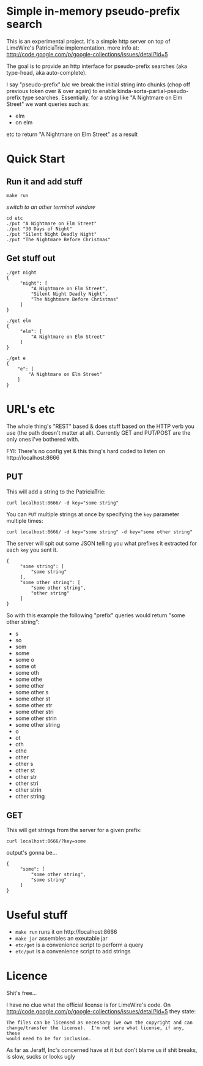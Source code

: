 Simple in-memory pseudo-prefix search
=============

This is an experimental project.
It's a simple http server on top of LimeWire's PatriciaTrie implementation.
more info at: http://code.google.com/p/google-collections/issues/detail?id=5

The goal is to provide an http interface for pseudo-prefix searches (aka type-head, aka auto-complete).

I say "pseudo-prefix" b/c we break the initial string into chunks (chop off previous token over & over again) to enable kinda-sorta-partial-pseudo-prefix type searches.
Essentially: for a string like "A Nightmare on Elm Street" we want queries such as:

- elm
- on elm

etc to return "A Nightmare on Elm Street" as a result

Quick Start
===

Run it and add stuff
---

    make run

*switch to an other terminal window*

    cd etc
    ./put "A Nightmare on Elm Street"
    ./put "30 Days of Night"
    ./put "Silent Night Deadly Night"
    ./put "The Nightmare Before Christmas"

Get stuff out
---

    ./get night
    {
         "night": [
             "A Nightmare on Elm Street",
             "Silent Night Deadly Night",
             "The Nightmare Before Christmas"
         ]
    }

    ./get elm
    {
         "elm": [
             "A Nightmare on Elm Street"
         ]
    }

    ./get e
    {
        "e": [
            "A Nightmare on Elm Street"
        ]
    }

URL's etc
===

The whole thing's "REST" based & does stuff based on the HTTP verb you use (the path doesn't matter at all).
Currently GET and PUT/POST are the only ones i've bothered with.

FYI: There's no config yet & this thing's hard coded to listen on http://localhost:8666

PUT
---

This will add a string to the PatriciaTrie:

`curl localhost:8666/ -d key="some string"`


You can `PUT` multiple strings at once by specifying the `key` parameter multiple times:

`curl localhost:8666/ -d key="some string" -d key="some other string"`

The server will spit out some JSON telling you what prefixes it extracted for each `key` you sent it.

    {
         "some string": [
             "some string"
         ],
         "some other string": [
             "some other string",
             "other string"
         ]
    }

So with this example the following "prefix" queries would return "some other string":

- s
- so
- som
- some
- some o
- some ot
- some oth
- some othe
- some other
- some other s
- some other st
- some other str
- some other stri
- some other strin
- some other string
- o
- ot
- oth
- othe
- other
- other s
- other st
- other str
- other stri
- other strin
- other string


GET
---

This will get strings from the server for a given prefix:

`curl localhost:8666/?key=some`

output's gonna be...

    {
         "some": [
             "some other string",
             "some string"
         ]
    }


Useful stuff
===

- `make run` runs it on http://localhost:8666
- `make jar` assembles an exeutable jar
- `etc/get` is a convenience script to perform a query
- `etc/put` is a convenience script to add strings


Licence
===
Shit's free...

I have no clue what the official license is for LimeWire's code.
On http://code.google.com/p/google-collections/issues/detail?id=5 they state:

    The files can be licensed as necessary (we own the copyright and can
    change/transfer the license).  I'm not sure what license, if any, these
    would need to be for inclusion.

As far as Jeraff, Inc's concerned have at it but don't blame us if shit breaks, is slow, sucks or looks ugly